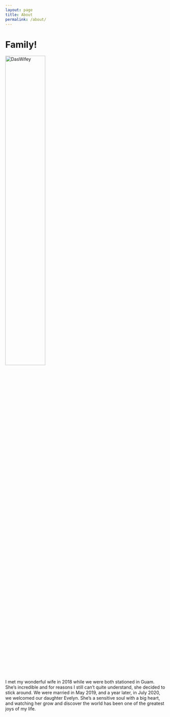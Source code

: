 ```yaml
---
layout: page
title: About
permalink: /about/
---
```


# Family!

  
<img src="{{ site.baseurl }}/assets/images/DasWifey.jpg" alt="DasWifey" width="50%">

I met my wonderful wife in 2018 while we were both stationed in Guam. She’s incredible and for reasons I still can’t quite understand, she decided to stick around. We were married in May 2019, and a year later, in July 2020, we welcomed our daughter Evelyn. She’s a sensitive soul with a big heart, and watching her grow and discover the world has been one of the greatest joys of my life.
